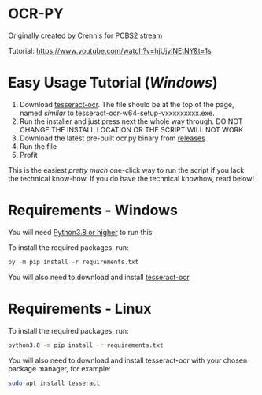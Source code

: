 # OCR-PY
Originally created by Crennis for PCBS2 stream

Tutorial: https://www.youtube.com/watch?v=hjUjylNEtNY&t=1s

# Easy Usage Tutorial (*Windows*)

1. Download [tesseract-ocr](https://github.com/UB-Mannheim/tesseract/wiki). The file should be at the top of the page, named *similar* to tesseract-ocr-w64-setup-vxxxxxxxxx.exe.
2. Run the installer and just press next the whole way through. DO NOT CHANGE THE INSTALL LOCATION OR THE SCRIPT WILL NOT WORK
3. Download the latest pre-built ocr.py binary from [releases](https://github.com/iCallH4x/OCR-PY/releases)
4. Run the file
5. Profit

This is the easiest *pretty much* one-click way to run the script if you lack the technical know-how. If you do have the technical knowhow, read below!

# Requirements - Windows
You will need [Python3.8 or higher](https://www.python.org/downloads/) to run this

To install the required packages, run:
```py
py -m pip install -r requirements.txt
```
You will also need to download and install [tesseract-ocr](https://github.com/UB-Mannheim/tesseract/wiki)

# Requirements - Linux
To install the required packages, run:
```bash
python3.8 -m pip install -r requirements.txt
```
You will also need to download and install tesseract-ocr with your chosen package manager, for example:
```bash
sudo apt install tesseract
```
